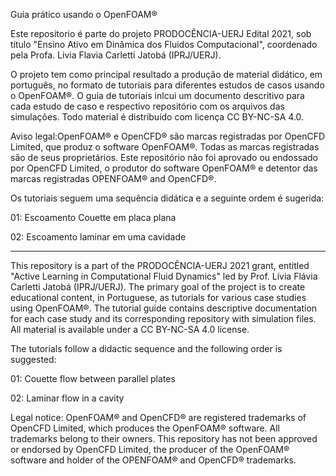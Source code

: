 Guia prático usando o OpenFOAM®

Este repositorio é parte do projeto PRODOCÊNCIA-UERJ Edital 2021, sob título "Ensino Ativo em Dinâmica dos Fluidos Computacional", coordenado pela Profa. Livia Flavia Carletti Jatobá (IPRJ/UERJ).

O projeto tem como principal resultado a produção de material didático, em português, no formato de tutoriais para diferentes estudos de casos usando o OpenFOAM®. O guia de tutoriais inlcui um documento descritivo para cada estudo de caso e respectivo repositório com os arquivos das simulações. Todo material é distribuído com licença CC BY-NC-SA 4.0.

Aviso legal:OpenFOAM® e OpenCFD® são marcas registradas por OpenCFD Limited, que produz o software OpenFOAM®. Todas as marcas registradas são de seus proprietários. Este repositório não foi aprovado ou endossado por OpenCFD Limited, o produtor do software OpenFOAM® e detentor das marcas registradas OPENFOAM® and OpenCFD®.


Os tutoriais seguem uma sequência didática e a seguinte ordem é sugerida:

01: Escoamento Couette em placa plana 

02: Escoamento laminar em uma cavidade


_______________


This repository is a part of the PRODOCÊNCIA-UERJ 2021 grant, entitled "Active Learning in Computational Fluid Dynamics" led by Prof. Lívia Flávia Carletti Jatobá (IPRJ/UERJ). The primary goal of the project is to create educational content, in Portuguese, as tutorials for various case studies using OpenFOAM®. The tutorial guide contains descriptive documentation for each case study and its corresponding repository with simulation files. All material is available under a CC BY-NC-SA 4.0 license.

The tutorials follow a didactic sequence and the following order is suggested:

01: Couette flow between parallel plates

02: Laminar flow in a cavity

Legal notice: OpenFOAM® and OpenCFD® are registered trademarks of OpenCFD Limited, which produces the OpenFOAM® software. All trademarks belong to their owners. This repository has not been approved or endorsed by OpenCFD Limited, the producer of the OpenFOAM® software and holder of the OPENFOAM® and OpenCFD® trademarks.
